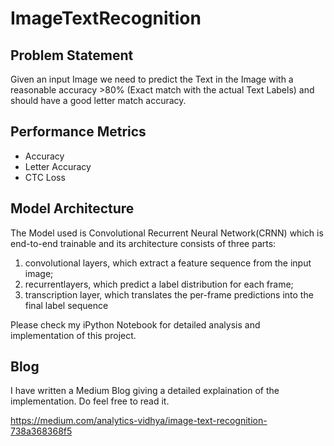 # ImageTextRecognition

## Problem Statement
Given an input Image we need to predict the Text in the Image with a reasonable accuracy >80% (Exact match with the actual Text Labels) 
and should have a good letter match accuracy.

## Performance Metrics
*	Accuracy
*	Letter Accuracy
*	CTC Loss

## Model Architecture
The Model used is Convolutional Recurrent Neural Network(CRNN) which is end-to-end trainable and its architecture consists of three parts:
1. convolutional layers, which extract a feature sequence from the input image;
2. recurrentlayers, which predict a label distribution for each frame;
3. transcription layer, which translates the per-frame predictions into the final label sequence

Please check my iPython Notebook for detailed analysis and implementation of this project.

## Blog
I have written a Medium Blog giving a detailed explaination of the implementation. Do feel free to read it.

https://medium.com/analytics-vidhya/image-text-recognition-738a368368f5




